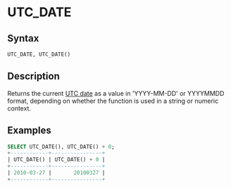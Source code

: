 # UTC_DATE

## Syntax

```sql
UTC_DATE, UTC_DATE()
```

## Description

Returns the current [UTC date](/columns-storage-engines-and-plugins/data-types/string-data-types/character-sets/internationalization-and-localization/coordinated-universal-time) as a value in 'YYYY-MM-DD' or YYYYMMDD
format, depending on whether the function is used in a string or numeric context.

## Examples

```sql
SELECT UTC_DATE(), UTC_DATE() + 0;
+------------+----------------+
| UTC_DATE() | UTC_DATE() + 0 |
+------------+----------------+
| 2010-03-27 |       20100327 |
+------------+----------------+
```